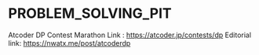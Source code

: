 # PROBLEM_SOLVING_PIT

Atcoder DP Contest
Marathon Link : 
https://atcoder.jp/contests/dp
Editorial link:
https://nwatx.me/post/atcoderdp
